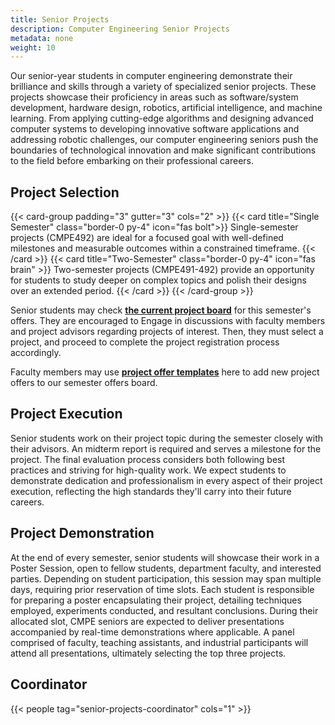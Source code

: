 ```yaml
---
title: Senior Projects
description: Computer Engineering Senior Projects
metadata: none
weight: 10
---
```


Our senior-year students in computer engineering demonstrate their brilliance and skills through a variety of specialized senior projects. These projects showcase their proficiency in areas such as software/system development, hardware design, robotics, artificial intelligence, and machine learning. From applying cutting-edge algorithms and designing advanced computer systems to developing innovative software applications and addressing robotic challenges, our computer engineering seniors push the boundaries of technological innovation and make significant contributions to the field before embarking on their professional careers.

## Project Selection

{{< card-group padding="3" gutter="3" cols="2" >}}
{{< card title="Single Semester" class="border-0 py-4" icon="fas bolt">}}
Single-semester projects (CMPE492) are ideal for a focused goal with well-defined milestones and measurable outcomes within a constrained timeframe. {{< /card >}}
{{< card title="Two-Semester" class="border-0 py-4" icon="fas brain" >}} Two-semester projects (CMPE491-492) provide an opportunity for students to study deeper on complex topics and polish their designs over an extended period.
{{< /card >}}
{{< /card-group >}}

Senior students may check [**the current project board**](https://github.com/orgs/bouncmpe/projects/16) for this semester's offers. They are encouraged to Engage in discussions with faculty members and project advisors regarding projects of interest. Then, they must select a project, and proceed to complete the project registration process accordingly.

Faculty members may use [**project offer templates**](https://github.com/bouncmpe/capstone/issues/new/choose) here to add new project offers to our semester offers board.

## Project Execution

Senior students work on their project topic during the semester closely with their advisors. An midterm report is required and serves a milestone for the project. The final evaluation process considers both following best practices and striving for high-quality work. We expect students to demonstrate dedication and professionalism in every aspect of their project execution, reflecting the high standards they'll carry into their future careers.

## Project Demonstration

At the end of every semester, senior students will showcase their work in a Poster Session, open to fellow students, department faculty, and interested parties. Depending on student participation, this session may span multiple days, requiring prior reservation of time slots. Each student is responsible for preparing a poster encapsulating their project, detailing techniques employed, experiments conducted, and resultant conclusions. During their allocated slot, CMPE seniors are expected to deliver presentations accompanied by real-time demonstrations where applicable. A panel comprised of faculty, teaching assistants, and industrial participants will attend all presentations, ultimately selecting the top three projects.

## Coordinator

{{< people tag="senior-projects-coordinator" cols="1" >}}
